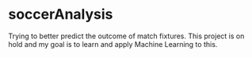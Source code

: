 # soccerAnalysis
Trying to better predict the outcome of match fixtures. This project is on hold and my goal is to learn and apply Machine Learning to this.
